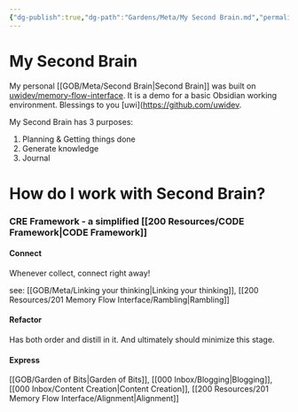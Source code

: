 ```yaml
---
{"dg-publish":true,"dg-path":"Gardens/Meta/My Second Brain.md","permalink":"/gardens/meta/my-second-brain/","tags":["second-brain","pkm","obsidian"]}
---
```


# My Second Brain
My personal [[GOB/Meta/Second Brain\|Second Brain]] was built on [uwidev/memory-flow-interface](https://github.com/uwidev/memory-flow-interface). It is a demo for a basic Obsidian working environment. Blessings to you [uwi](https://github.com/uwidev.

My Second Brain has 3 purposes:
1. Planning & Getting things done
2. Generate knowledge 
3. Journal 

# How do I work with Second Brain?

### **CRE** Framework - a simplified [[200 Resources/CODE Framework\|CODE Framework]] 

#### Connect
Whenever collect, connect right away! 

see: [[GOB/Meta/Linking your thinking\|Linking your thinking]], [[200 Resources/201 Memory Flow Interface/Rambling\|Rambling]]

#### Refactor
Has both order and distill in it. And ultimately should minimize this stage.

#### Express 
[[GOB/Garden of Bits\|Garden of Bits]], [[000 Inbox/Blogging\|Blogging]], [[000 Inbox/Content Creation\|Content Creation]], [[200 Resources/201 Memory Flow Interface/Alignment\|Alignment]]



